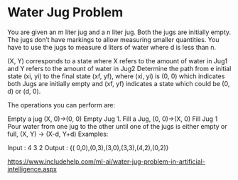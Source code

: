 # Water Jug Problem

You are given an m liter jug and a n liter jug. Both the jugs are initially empty. The jugs don’t have markings to allow measuring smaller quantities. You have to use the jugs to measure d liters of water where d is less than n. 

(X, Y) corresponds to a state where X refers to the amount of water in Jug1 and Y refers to the amount of water in Jug2 
Determine the path from e initial state (xi, yi) to the final state (xf, yf), where (xi, yi) is (0, 0) which indicates both Jugs are initially empty and (xf, yf) indicates a state which could be (0, d) or (d, 0).

The operations you can perform are: 

Empty a jug (X, 0)->(0, 0) Empty Jug 1.
Fill a Jug, (0, 0)->(X, 0) Fill Jug 1
Pour water from one jug to the other until one of the jugs is either empty or full, (X, Y) -> (X-d, Y+d)
Examples: 

Input : 4 3 2
Output : {( 0,0),(0,3),(3,0),(3,3),(4,2),(0,2)}

https://www.includehelp.com/ml-ai/water-jug-problem-in-artificial-intelligence.aspx